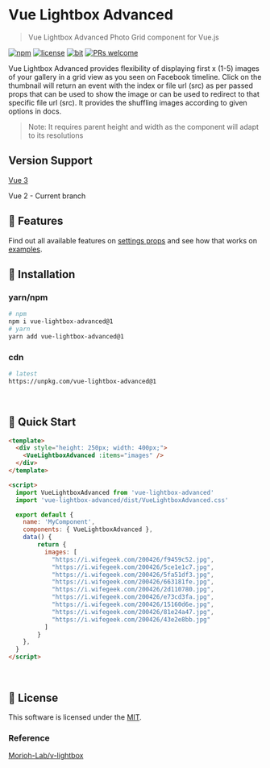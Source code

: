 # Vue Lightbox Advanced

> Vue Lightbox Advanced Photo Grid component for Vue.js

[![npm](https://img.shields.io/badge/npm-1.0.0-blue)](https://www.npmjs.com/package/vue-lightbox-advanced)
[![license](https://img.shields.io/badge/license-MIT-green)](https://github.com/codeeshop-oc/vue-lightbox-advanced/blob/vue2/LICENSE)
[![bit](https://img.shields.io/badge/components-1-yellowgreen)](https://github.com/codeeshop-oc/vue-lightbox-advanced/blob/vue2/src/VueLightboxAdvanced.vue)
[![PRs welcome](https://img.shields.io/badge/PRs-welcome-ff69b4.svg)](https://github.com/codeeshop-oc/vue-lightbox-advanced/issues?&q=is%3Aissue+is%3Aopen)

Vue Lightbox Advanced provides flexibility of displaying first x (1-5) images of your gallery in a grid view as you seen on Facebook timeline. Click on the thumbnail will return an event with the index or file url (src) as per passed props that can be used to show the image or can be used to redirect to that specific file url (src).
It provides the shuffling images according to given options in docs.

> Note: It requires parent height and width as the component will adapt to its resolutions

## Version Support

[Vue 3](https://github.com/codeeshop-oc/vue-lightbox-advanced/tree/main)

Vue 2 - Current branch

## 🎨 Features

Find out all available features on [settings props](https://github.com/codeeshop-oc/vue-lightbox-advanced/blob/vue2/docs/API.md#props) and see how that works on [examples](https://codeeshop-oc.github.io/vue-lightbox-advanced/).


## 🚚 Installation

### yarn/npm

```bash
# npm
npm i vue-lightbox-advanced@1
# yarn
yarn add vue-lightbox-advanced@1
```

### cdn

```bash
# latest
https://unpkg.com/vue-lightbox-advanced@1
```

<br/>

## 🚀 Quick Start

```html
<template>
  <div style="height: 250px; width: 400px;">
    <VueLightboxAdvanced :items="images" />
  </div>
</template>

<script>
  import VueLightboxAdvanced from 'vue-lightbox-advanced'
  import 'vue-lightbox-advanced/dist/VueLightboxAdvanced.css'

  export default {
    name: 'MyComponent',
    components: { VueLightboxAdvanced },
    data() {
	    return {
	      images: [
	        "https://i.wifegeek.com/200426/f9459c52.jpg",
	        "https://i.wifegeek.com/200426/5ce1e1c7.jpg",
	        "https://i.wifegeek.com/200426/5fa51df3.jpg",
	        "https://i.wifegeek.com/200426/663181fe.jpg",
	        "https://i.wifegeek.com/200426/2d110780.jpg",
	        "https://i.wifegeek.com/200426/e73cd3fa.jpg",
	        "https://i.wifegeek.com/200426/15160d6e.jpg",
	        "https://i.wifegeek.com/200426/81e24a47.jpg",
	        "https://i.wifegeek.com/200426/43e2e8bb.jpg"
	      ]
	    }
	},
  }
</script>
```

<br/>

## 🔖 License

This software is licensed under the [MIT](https://github.com/codeeshop-oc/vue-lightbox-advanced/blob/vue2/LICENSE).

### Reference

[Morioh-Lab/v-lightbox](https://github.com/Morioh-Lab/v-lightbox)

